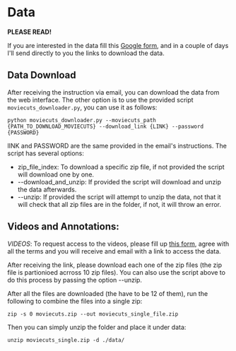 # Data

**PLEASE READ!**

If you are interested in the data fill this [Google form](https://forms.gle/FUNnZ8wpYRCspTJq9), and in a couple of days I'll send directly to you the  links to download the data. 

## Data Download

After receiving the instruction via email, you can download the data from the web interface. The other option is to use the provided script `moviecuts_downloader.py`, you can use it as follows:

` python moviecuts_downloader.py --moviecuts_path {PATH_TO_DOWNLOAD_MOVIECUTS} --download_link {LINK} --password {PASSWORD} `

lINK and PASSWORD are the same provided in the email's instructions.
The script has several options:
- zip_file_index: To download a specific zip file, if not provided the script will download one by one.
- --download_and_unzip: If provided the script will download and unzip the data afterwards.
- --unzip: If provided the script will attempt to unzip the data, not that it will check that all zip files are in the folder, if not, it will throw an error.

## Videos and Annotations:

*VIDEOS*: To request access to the videos, please fill up [this form](https://forms.gle/FUNnZ8wpYRCspTJq9), agree with all the terms and you will receive and email with a link to access the data.

After receiving the link, please download each one of the zip files (the zip file is partionioed acrross 10 zip files). You can also use the script above to do this process by passing the option --unzip.

After all the files are downloaded (the have to be 12 of them), run the following to combine the files into a single zip:

` zip -s 0 moviecuts.zip --out moviecuts_single_file.zip `

Then you can simply unzip the folder and place it under data:

`unzip moviecuts_single.zip -d ./data/ `

